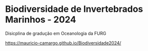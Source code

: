 # Biodiversidade de Invertebrados Marinhos - 2024

Disicplina de gradução em Oceanologia da FURG

https://mauricio-camargo.github.io/Biodiversidade2024/
